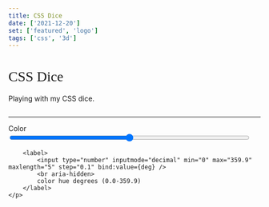 ```yaml
---
title: CSS Dice
date: ['2021-12-20']
set: ['featured', 'logo']
tags: ['css', '3d']
---
```


# CSS Dice

Playing with my CSS dice.

<div class="wrapper">
	<Dice bg hue={deg} />
</div>

<hr/>

<form>
	<p>
		<label>
			Color
			<input type="range" bind:value={deg} min="0" max="359.9" step="0.1">
		</label>

    	<label>
    		<input type="number" inputmode="decimal" min="0" max="359.9" maxlength="5" step="0.1" bind:value={deg} />
    		<br aria-hidden>
    		color hue degrees (0.0-359.9)
    	</label>
    </p>

</form>

<AccentHue hue={deg} />
<GradientPostStyle hue={deg} />

<script>
	import Dice from '../libs/css-dice/dice.svelte';
	import AccentHue from '../libs/AccentHue.svelte';
	import GradientPostStyle from '/src/libs/GradientPostStyle.svelte';
	import '../libs/app-input.css';

	let deg = 358.7;
</script>

<style>
	h1 {
		font-family: var(--serif, serif);
		font-weight: normal;
		text-transform: none;
	}

	.wrapper {
		display: grid;
		place-items: center;
	}

	input[type="number"] {
		width: calc(5ch + 4em);
		text-align: center;
		margin: calc(.5 * var(--spacer, 1rem)) auto;
	}

	input[type="range"] {
		width: calc(100% - 1.5rem);
	}
</style>
